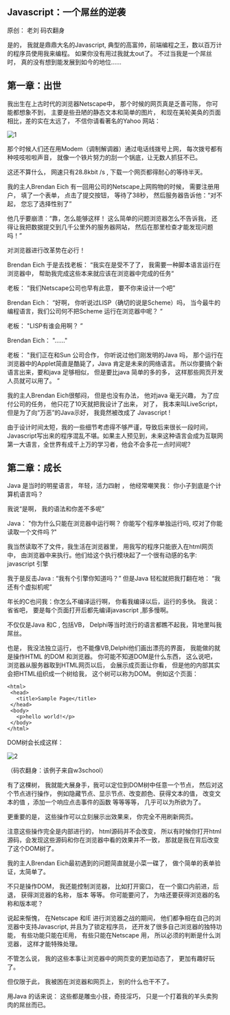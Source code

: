 ## Javascript：一个屌丝的逆袭

原创： 老刘  码农翻身

是的， 我就是鼎鼎大名的Javascript,  典型的高富帅，前端编程之王，数以百万计的程序员使用我来编程。 如果你没有用过我就太out了。 
不过当我是一个屌丝时， 真的没有想到能发展到如今的地位......

## 第一章：出世

我出生在上古时代的浏览器Netscape中， 那个时候的网页真是乏善可陈， 你可能都想象不到， 主要是些丑陋的静态文本和简单的图片， 和现在美轮美奂的页面相比，差的实在太远了， 不信你请看著名的Yahoo 网站：

![1](http://mmbiz.qpic.cn/mmbiz/KyXfCrME6ULPibyk5ByDbLgibjd15UfYpOak9oKDc61LZbUCPlFyGvlSMZictc6OeyFswxWzsibZdyFJMyx9zSmiciaA/0?wx_fmt=gif&tp=webp&wxfrom=5&wx_lazy=1)

那个时候人们还在用Modem（调制解调器）通过电话线拨号上网， 每次拨号都有种吱吱啦啦声音， 就像一个铁片努力的刮一个锅底，让无数人抓狂不已。

这还不算什么， 网速只有28.8kbit /s   , 下载一个网页都得耐心的等待半天。 

我的主人Brendan Eich 有一回用公司的Netscape上网购物的时候， 需要注册用户， 填了一个表单， 点击了提交按钮， 等待了38秒， 然后服务器告诉他：“对不起， 您忘了选择性别了”

他几乎要崩溃：“靠，怎么能够这样！  这么简单的问题浏览器怎么不告诉我， 还得让我把数据提交到几千公里外的服务器网站， 然后在那里检查才能发现问题吗！”

对浏览器进行改革势在必行！

Brendan Eich 于是去找老板： “我实在是受不了了， 我需要一种脚本语言运行在浏览器中， 帮助我完成这些本来就应该在浏览器中完成的任务“

老板： “我们Netscape公司也早有此意， 要不你来设计一个吧”

Brendan Eich： “好啊， 你听说过LISP（确切的说是Scheme）吗， 当今最牛的编程语言，我们公司何不把Scheme 运行在浏览器中呢？ “

老板： "LISP有谁会用啊？  ”

Brendan Eich： "......"

老板： "我们正在和Sun 公司合作， 你听说过他们刚发明的Java 吗， 那个运行在浏览器中的Applet简直是酷毙了，Java 肯定是未来的网络语言。 所以你要搞个新语言出来，要和java 足够相似， 但是要比java 简单的多的多， 这样那些网页开发人员就可以用了。 ”

我的主人Brendan Eich很郁闷， 但是也没有办法， 他对java 毫无兴趣，  为了应付公司的任务， 他只花了10天就把我设计了出来，  对了， 我本来叫LiveScript， 但是为了向“万恶”的Java示好， 我竟然被改成了 Javascript !

由于设计时间太短，我的一些细节考虑得不够严谨，导致后来很长一段时间，Javascript写出来的程序混乱不堪。如果主人预见到，未来这种语言会成为互联网第一大语言，全世界有成千上万的学习者，他会不会多花一点时间呢?

## 第二章：成长

Java 是当时的明星语言， 年轻，活力四射 ， 他经常嘲笑我： 你小子到底是个计算机语言吗？ 

我说“是啊， 我的语法和你差不多呢”

Java： "你为什么只能在浏览器中运行啊？ 你能写个程序单独运行吗, 哎对了你能读取一个文件吗 ?" 

我当然读取不了文件，我生活在浏览器里， 用我写的程序只能嵌入在html网页中， 由浏览器中来执行。他们给这个执行模块起了一个很有动感的名字: javascript 引擎

我于是反击Java :  “我有个引擎你知道吗？”
但是Java 轻松就把我打翻在地： “我还有个虚拟机呢”

年长的C也问我：你怎么不编译运行啊， 你看我编译以后，运行的多快。
我说： 省省吧， 要是每个页面打开后都先编译javascript ,那多慢啊。 

不仅仅是Java 和C ,  包括VB， Delphi等当时流行的语言都瞧不起我，背地里叫我屌丝。 

也是， 我没法独立运行， 也不能像VB,Delphi他们画出漂亮的界面， 我能做的就是操作HTML 的DOM 和浏览器。 
你可能不知道DOM是什么东西，  这么说吧， 浏览器从服务器取到HTML网页以后， 会展示成页面让你看， 但是他的内部其实会把HTML组织成一个树给我， 
这个树可以称为DOM。 例如这个页面：

```
<html>
 <head>
   <title>Sample Page</title>
 </head>
 <body>
   <p>hello world!</p>
 </body>
</html>
```
DOM树会长成这样：

![2](http://mmbiz.qpic.cn/mmbiz/KyXfCrME6ULPibyk5ByDbLgibjd15UfYpOrCQTRia4zibOvibfcyb7fc8j5ICN7fWLajpSNDVkDRAkp99aibwz9xdY0g/0?wx_fmt=gif&tp=webp&wxfrom=5&wx_lazy=1)

（码农翻身：该例子来自w3school）

有了这棵树， 我就能大展身手，我可以定位到DOM树中任意一个节点， 然后对这个节点进行操作， 例如隐藏节点、显示节点、改变颜色、获得文本的值， 改变文本的值 ，添加一个响应点击事件的函数 等等等等， 几乎可以为所欲为了。

更重要的是， 这些操作可以立刻展示出效果来， 你完全不用刷新网页。

注意这些操作完全是内部进行的， html源码并不会改变， 所以有时候你打开html源码，会发现这些源码和你在浏览器中看的效果并不一致， 那就是我在背后改变了这个DOM树了。 

我的主人Brendan Eich最初遇到的问题简直就是小菜一碟了， 做个简单的表单验证，太简单了。

不只是操作DOM， 我还能控制浏览器， 比如打开窗口， 在一个窗口内前进，后退， 获得浏览器的名称， 版本 等等。 
你可能要问了， 为啥还要获得浏览器的名称和版本呢？  

说起来惭愧， 在Netscape 和IE 进行浏览器之战的期间， 他们都争相在自己的浏览器中支持Javascript, 并且为了锁定程序员， 还开发了很多自己浏览器的独特功能， 有些功能只能在IE用， 有些只能在Netscape 用， 所以必须的判断是什么浏览器， 这样才能特殊处理。 

不管怎么说， 我的这些本事让浏览器中的网页变的更加动态了， 更加有趣好玩了。 

但仅限于此， 我被困在浏览器和网页上， 别的什么也干不了。 

用Java 的话来说： 这些都是雕虫小技，奇技淫巧， 只是一个打着我的羊头卖狗肉的屌丝而已。 























